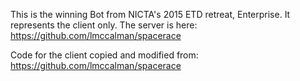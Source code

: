 This is the winning Bot from NICTA's 2015 ETD retreat, Enterprise.
It represents the client only. The server is here:
https://github.com/lmccalman/spacerace

Code for the client copied and modified from:
https://github.com/lmccalman/spacerace

